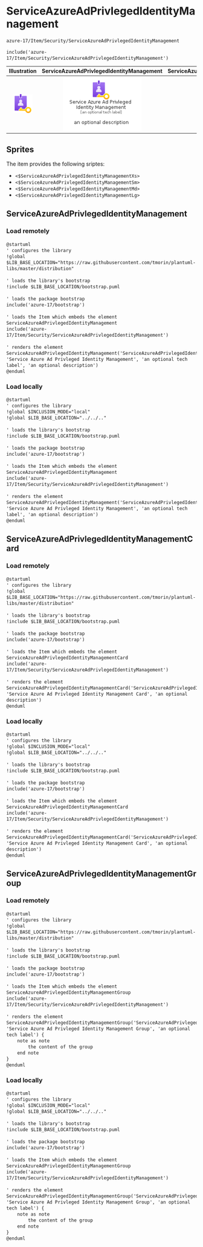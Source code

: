 # ServiceAzureAdPrivlegedIdentityManagement


```text
azure-17/Item/Security/ServiceAzureAdPrivlegedIdentityManagement
```

```text
include('azure-17/Item/Security/ServiceAzureAdPrivlegedIdentityManagement')
```



| Illustration | ServiceAzureAdPrivlegedIdentityManagement | ServiceAzureAdPrivlegedIdentityManagementCard | ServiceAzureAdPrivlegedIdentityManagementGroup |
| :---: | :---: | :---: | :---: |
| ![illustration for Illustration](../../../azure-17/Item/Security/ServiceAzureAdPrivlegedIdentityManagement.png) | ![illustration for ServiceAzureAdPrivlegedIdentityManagement](../../../azure-17/Item/Security/ServiceAzureAdPrivlegedIdentityManagement.Local.png) | ![illustration for ServiceAzureAdPrivlegedIdentityManagementCard](../../../azure-17/Item/Security/ServiceAzureAdPrivlegedIdentityManagementCard.Local.png) | ![illustration for ServiceAzureAdPrivlegedIdentityManagementGroup](../../../azure-17/Item/Security/ServiceAzureAdPrivlegedIdentityManagementGroup.Local.png) |



## Sprites
The item provides the following sriptes:

- `<$ServiceAzureAdPrivlegedIdentityManagementXs>`
- `<$ServiceAzureAdPrivlegedIdentityManagementSm>`
- `<$ServiceAzureAdPrivlegedIdentityManagementMd>`
- `<$ServiceAzureAdPrivlegedIdentityManagementLg>`





## ServiceAzureAdPrivlegedIdentityManagement

### Load remotely
```plantuml
@startuml
' configures the library
!global $LIB_BASE_LOCATION="https://raw.githubusercontent.com/tmorin/plantuml-libs/master/distribution"

' loads the library's bootstrap
!include $LIB_BASE_LOCATION/bootstrap.puml

' loads the package bootstrap
include('azure-17/bootstrap')

' loads the Item which embeds the element ServiceAzureAdPrivlegedIdentityManagement
include('azure-17/Item/Security/ServiceAzureAdPrivlegedIdentityManagement')

' renders the element
ServiceAzureAdPrivlegedIdentityManagement('ServiceAzureAdPrivlegedIdentityManagement', 'Service Azure Ad Privleged Identity Management', 'an optional tech label', 'an optional description')
@enduml
```

### Load locally
```plantuml
@startuml
' configures the library
!global $INCLUSION_MODE="local"
!global $LIB_BASE_LOCATION="../../.."

' loads the library's bootstrap
!include $LIB_BASE_LOCATION/bootstrap.puml

' loads the package bootstrap
include('azure-17/bootstrap')

' loads the Item which embeds the element ServiceAzureAdPrivlegedIdentityManagement
include('azure-17/Item/Security/ServiceAzureAdPrivlegedIdentityManagement')

' renders the element
ServiceAzureAdPrivlegedIdentityManagement('ServiceAzureAdPrivlegedIdentityManagement', 'Service Azure Ad Privleged Identity Management', 'an optional tech label', 'an optional description')
@enduml
```

## ServiceAzureAdPrivlegedIdentityManagementCard

### Load remotely
```plantuml
@startuml
' configures the library
!global $LIB_BASE_LOCATION="https://raw.githubusercontent.com/tmorin/plantuml-libs/master/distribution"

' loads the library's bootstrap
!include $LIB_BASE_LOCATION/bootstrap.puml

' loads the package bootstrap
include('azure-17/bootstrap')

' loads the Item which embeds the element ServiceAzureAdPrivlegedIdentityManagementCard
include('azure-17/Item/Security/ServiceAzureAdPrivlegedIdentityManagement')

' renders the element
ServiceAzureAdPrivlegedIdentityManagementCard('ServiceAzureAdPrivlegedIdentityManagementCard', 'Service Azure Ad Privleged Identity Management Card', 'an optional description')
@enduml
```

### Load locally
```plantuml
@startuml
' configures the library
!global $INCLUSION_MODE="local"
!global $LIB_BASE_LOCATION="../../.."

' loads the library's bootstrap
!include $LIB_BASE_LOCATION/bootstrap.puml

' loads the package bootstrap
include('azure-17/bootstrap')

' loads the Item which embeds the element ServiceAzureAdPrivlegedIdentityManagementCard
include('azure-17/Item/Security/ServiceAzureAdPrivlegedIdentityManagement')

' renders the element
ServiceAzureAdPrivlegedIdentityManagementCard('ServiceAzureAdPrivlegedIdentityManagementCard', 'Service Azure Ad Privleged Identity Management Card', 'an optional description')
@enduml
```

## ServiceAzureAdPrivlegedIdentityManagementGroup

### Load remotely
```plantuml
@startuml
' configures the library
!global $LIB_BASE_LOCATION="https://raw.githubusercontent.com/tmorin/plantuml-libs/master/distribution"

' loads the library's bootstrap
!include $LIB_BASE_LOCATION/bootstrap.puml

' loads the package bootstrap
include('azure-17/bootstrap')

' loads the Item which embeds the element ServiceAzureAdPrivlegedIdentityManagementGroup
include('azure-17/Item/Security/ServiceAzureAdPrivlegedIdentityManagement')

' renders the element
ServiceAzureAdPrivlegedIdentityManagementGroup('ServiceAzureAdPrivlegedIdentityManagementGroup', 'Service Azure Ad Privleged Identity Management Group', 'an optional tech label') {
    note as note
        the content of the group
    end note
}
@enduml
```

### Load locally
```plantuml
@startuml
' configures the library
!global $INCLUSION_MODE="local"
!global $LIB_BASE_LOCATION="../../.."

' loads the library's bootstrap
!include $LIB_BASE_LOCATION/bootstrap.puml

' loads the package bootstrap
include('azure-17/bootstrap')

' loads the Item which embeds the element ServiceAzureAdPrivlegedIdentityManagementGroup
include('azure-17/Item/Security/ServiceAzureAdPrivlegedIdentityManagement')

' renders the element
ServiceAzureAdPrivlegedIdentityManagementGroup('ServiceAzureAdPrivlegedIdentityManagementGroup', 'Service Azure Ad Privleged Identity Management Group', 'an optional tech label') {
    note as note
        the content of the group
    end note
}
@enduml
```

